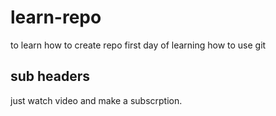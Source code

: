 # learn-repo
to learn how to create repo
first day of learning how to use git
## sub headers

just watch video and make a subscrption.
